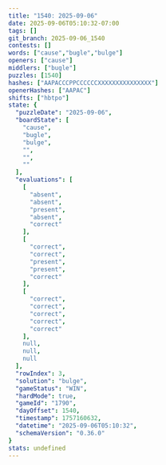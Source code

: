 ```yaml
---
title: "1540: 2025-09-06"
date: 2025-09-06T05:10:32-07:00
tags: []
git_branch: 2025-09-06_1540
contests: []
words: ["cause","bugle","bulge"]
openers: ["cause"]
middlers: ["bugle"]
puzzles: [1540]
hashes: ["AAPACCCPPCCCCCCXXXXXXXXXXXXXXX"]
openerHashes: ["AAPAC"]
shifts: ["hbtpo"]
state: {
  "puzzleDate": "2025-09-06",
  "boardState": [
    "cause",
    "bugle",
    "bulge",
    "",
    "",
    ""
  ],
  "evaluations": [
    [
      "absent",
      "absent",
      "present",
      "absent",
      "correct"
    ],
    [
      "correct",
      "correct",
      "present",
      "present",
      "correct"
    ],
    [
      "correct",
      "correct",
      "correct",
      "correct",
      "correct"
    ],
    null,
    null,
    null
  ],
  "rowIndex": 3,
  "solution": "bulge",
  "gameStatus": "WIN",
  "hardMode": true,
  "gameId": "1790",
  "dayOffset": 1540,
  "timestamp": 1757160632,
  "datetime": "2025-09-06T05:10:32",
  "schemaVersion": "0.36.0"
}
stats: undefined
---
```

<!-- more -->
